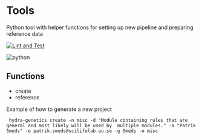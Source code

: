 
# Tools

Python tool with helper functions for setting up new pipeline and preparing reference data

[![Lint and Test](https://github.com/hydra-genetics/tools/actions/workflows/main.yaml/badge.svg?branch=develop)](https://github.com/hydra-genetics/tools/actions/workflows/main.yaml)

![python](https://img.shields.io/badge/python-3.8-blue)

## Functions

* create
* reference


Example of how to generate a new project
```
 hydra-genetics create -n misc -d "Module containing rules that are general and most likely will be used by  multiple modules." -a "Patrik Smeds" -e patrik.smeds@scilifelab.uu.se -g Smeds -o misc
```
